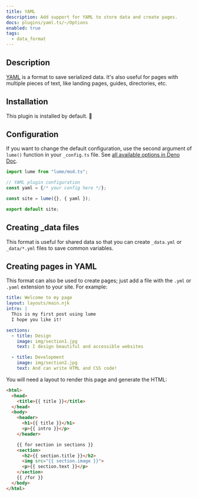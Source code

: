 ```yaml
---
title: YAML
description: Add support for YAML to store data and create pages.
docs: plugins/yaml.ts/~/Options
enabled: true
tags:
  - data_format
---
```


## Description

[YAML](https://en.wikipedia.org/wiki/YAML) is a format to save serialized data.
It's also useful for pages with multiple pieces of text, like landing pages,
guides, directories, etc.

## Installation

This plugin is installed by default. 🎉

## Configuration

If you want to change the default configuration, use the second argument of
`lume()` function in your `_config.ts` file. See
[all available options in Deno Doc](https://doc.deno.land/https/deno.land/x/lume/plugins/yaml.ts/~/Options).

```js
import lume from "lume/mod.ts";

// YAML plugin configuration
const yaml = {/* your config here */};

const site = lume({}, { yaml });

export default site;
```

## Creating _data files

This format is useful for shared data so that you can create `_data.yml` or
`_data/*.yml` files to save common variables.

## Creating pages in YAML

This format can also be used to create pages; just add a file with the `.yml` or
`.yaml` extension to your site. For example:

```yaml
title: Welcome to my page
layout: layouts/main.njk
intro: |
  This is my first post using lume
  I hope you like it!

sections:
  - title: Design
    image: img/section1.jpg
    text: I design beautiful and accessible websites

  - title: Development
    image: img/section2.jpg
    text: And can write HTML and CSS code!
```

You will need a layout to render this page and generate the HTML:

```html
<html>
  <head>
    <title>{{ title }}</title>
  </head>
  <body>
    <header>
      <h1>{{ title }}</h1>
      <p>{{ intro }}</p>
    </header>

    {{ for section in sections }}
    <section>
      <h2>{{ section.title }}</h2>
      <img src="{{ section.image }}">
      <p>{{ section.text }}</p>
    </section>
    {{ /for }}
  </body>
</html>
```
